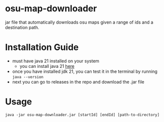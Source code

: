 # osu-map-downloader
jar file that automatically downloads osu maps given a range of ids and a destination path.

# Installation Guide
- must have java 21 installed on your system
  - you can install java 21 [here](https://www.oracle.com/java/technologies/downloads/)
- once you have installed jdk 21, you can test it in the terminal by running `java --version`
- next you can go to releases in the repo and download the .jar file

# Usage

```jshell
java -jar osu-map-downloader.jar [startId] [endId] [path-to-directory]
```

